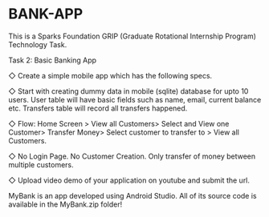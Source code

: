 # BANK-APP
This is a Sparks Foundation GRIP (Graduate Rotational Internship Program) Technology Task.

Task 2: Basic Banking App

◇ Create a simple mobile app which has the following specs.

◇ Start with creating dummy data in mobile (sqlite) database for upto 10 users. User table will have basic fields such as name, email, current balance etc. Transfers table will record all transfers happened.

◇ Flow: Home Screen > View all Customers> Select and View one Customer> Transfer Money> Select customer to transfer to > View all Customers.

◇ No Login Page. No Customer Creation. Only transfer of money between multiple customers.

◇ Upload video demo of your application on youtube and submit the url.

MyBank is an app developed using Android Studio. All of its source code is available in the MyBank.zip folder!

